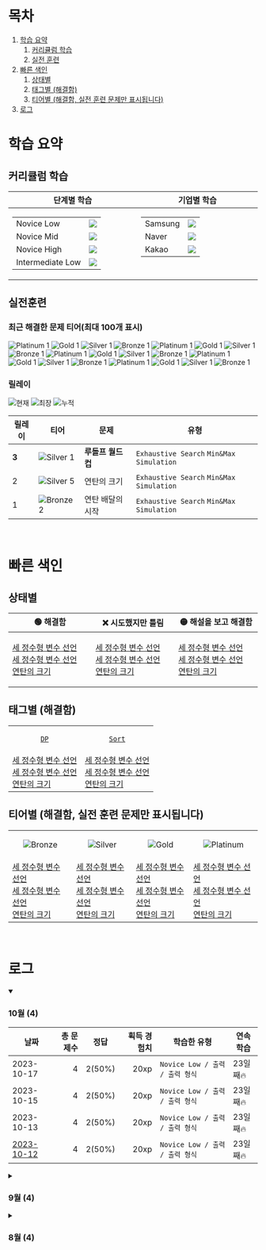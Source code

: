 # 목차

1. [학습 요약](#학습-요약)
   1. [커리큘럼 학습](##커리큘럼-학습)
   2. [실전 훈련](##실전-훈련)
2. [빠른 색인](#빠른-색인)
   1. [상태별](##상태별)
   2. [태그별 (해결함)](##태그별-(해결함))
   3. [티어별 (해결함, 실전 훈련 문제만 표시됩니다)](##티어별-(해결함,-실전-훈련-문제만-표시됩니다))
3. [로그](#로그)

# 학습 요약

## 커리큘럼 학습

<table>
  <thead>
    <tr>
      <th width="450px">단계별 학습</th>
      <th width="450px">기업별 학습</th>
    </tr>
  </thead>
  <tbody>
    <tr>
      <td align="center" valign="top">
        <table>
<!--   <thead>
    <tr>
      <th width="180px">교재</th>
      <th width="200px">완주율</th>
    </tr>
  </thead> -->
  <tbody>
  <tr>
    <td>Novice Low</th>
  <td align="center"><img src="https://progress-bar.dev/32/?scale=395&title=NL&width=150&color=dea61d&suffix=/395&"/></td>
</tr>
  <tr>
      <td>Novice Mid</th>
  <td align="center"><img src="https://progress-bar.dev/6/?scale=241&title=NM&width=150&color=ae2b35&suffix=/241&"/></td>
  </tr>
  <tr>
      <td>Novice High</th>
  <td align="center"><img src="https://progress-bar.dev/6/?scale=242&title=NH&width=150&color=763568&suffix=/242&"/></td>
  </tr>
  <tr>
      <td>Intermediate Low</th>
    <td align="center"><img src="https://progress-bar.dev/5/?scale=138&title=IL&width=150&color=264348&suffix=/138&"/></td>
</tr>

  </tbody>
</table>
      </td>
      <td align="center" valign="top">
        <table>
<!--   <thead>
    <tr>
      <th width="180px">교재</th>
      <th width="200px">완주율</th>
    </tr>
  </thead> -->
  <tbody>
  <tr>
    <td>Samsung</th>
  <td align="center"><img src="https://progress-bar.dev/32/?scale=395&title=Samsung&width=150&color=102E8E&suffix=/395&"/></td>
</tr>
  <tr>
      <td>Naver</th>
  <td align="center"><img src="https://progress-bar.dev/6/?scale=241&title=Naver&width=150&color=07CF5D&suffix=/241&"/></td>
  </tr>
  <tr>
      <td>Kakao</th>
  <td align="center"><img src="https://progress-bar.dev/6/?scale=242&title=Kakao&width=150&color=FFCD00&suffix=/242&"/></td>
  </tr>

  </tbody>
</table>
        
  </tbody>
</table>


## 실전훈련
### 최근 해결한 문제 티어(최대 100개 표시)

![Platinum 1](https://img.shields.io/badge/Platinum_1-%2376DDD8.svg) ![Gold 1](https://img.shields.io/badge/Gold_1-%23FFC433.svg) ![Silver 1](https://img.shields.io/badge/Silver_1-%23394960.svg) ![Bronze 1](https://img.shields.io/badge/Bronze_1-%235D3E31.svg) ![Platinum 1](https://img.shields.io/badge/Platinum_1-%2376DDD8.svg) ![Gold 1](https://img.shields.io/badge/Gold_1-%23FFC433.svg) ![Silver 1](https://img.shields.io/badge/Silver_1-%23394960.svg) ![Bronze 1](https://img.shields.io/badge/Bronze_1-%235D3E31.svg) ![Platinum 1](https://img.shields.io/badge/Platinum_1-%2376DDD8.svg) ![Gold 1](https://img.shields.io/badge/Gold_1-%23FFC433.svg) ![Silver 1](https://img.shields.io/badge/Silver_1-%23394960.svg) ![Bronze 1](https://img.shields.io/badge/Bronze_1-%235D3E31.svg) ![Platinum 1](https://img.shields.io/badge/Platinum_1-%2376DDD8.svg) ![Gold 1](https://img.shields.io/badge/Gold_1-%23FFC433.svg) ![Silver 1](https://img.shields.io/badge/Silver_1-%23394960.svg) ![Bronze 1](https://img.shields.io/badge/Bronze_1-%235D3E31.svg) ![Platinum 1](https://img.shields.io/badge/Platinum_1-%2376DDD8.svg) ![Gold 1](https://img.shields.io/badge/Gold_1-%23FFC433.svg) ![Silver 1](https://img.shields.io/badge/Silver_1-%23394960.svg) ![Bronze 1](https://img.shields.io/badge/Bronze_1-%235D3E31.svg)

### 릴레이 

![현재](https://img.shields.io/badge/현재_릴레이-3-%235cb85c.svg?for-the-badge)
![최장](https://img.shields.io/badge/최장_릴레이-10-%23E34F26.svg?for-the-badge)
![누적](https://img.shields.io/badge/누적_릴레이-16-%2300599C.svg?for-the-badge)

|릴레이|티어|문제|유형|
|---|---|---|---|
|**3**|![Silver 1](https://img.shields.io/badge/Silver_1-%23394960.svg)|**루돌프 월드컵**|`Exhaustive Search` `Min&Max` `Simulation`|
|2|![Silver 5](https://img.shields.io/badge/Silver_5-%23394960.svg)|연탄의 크기|`Exhaustive Search` `Min&Max` `Simulation`|
|1|![Bronze 2](https://img.shields.io/badge/Bronze_2-%235D3E31.svg)|연탄 배달의 시작|`Exhaustive Search` `Min&Max` `Simulation`|

&nbsp;&nbsp;&nbsp;&nbsp;&nbsp;

# 빠른 색인

## 상태별
<table>
  <thead>
    <tr>
      <th width="500px">🟢 해결함</th>
      <th width="500px">❌ 시도했지만 틀림</th>
      <th width="500px">🟡 해설을 보고 해결함</th>
    </tr>
  </thead>
  <tbody>
    <tr>
      <td>
        
[세 정수형 변수 선언](https://www.codetree.ai/missions/4/problems/declaration-of-three-natural-numbers/introduction)<br/>[세 정수형 변수 선언](https://www.codetree.ai/missions/4/problems/declaration-of-three-natural-numbers/introduction)<br/>[연탄의 크기](https://www.codetree.ai/problems/size-of-briquette/description)</td>
      <td>
[세 정수형 변수 선언](https://www.codetree.ai/missions/4/problems/declaration-of-three-natural-numbers/introduction)<br/>[세 정수형 변수 선언](https://www.codetree.ai/missions/4/problems/declaration-of-three-natural-numbers/introduction)<br/>[연탄의 크기](https://www.codetree.ai/problems/size-of-briquette/description)</td>
      <td>
[세 정수형 변수 선언](https://www.codetree.ai/missions/4/problems/declaration-of-three-natural-numbers/introduction)<br/>[세 정수형 변수 선언](https://www.codetree.ai/missions/4/problems/declaration-of-three-natural-numbers/introduction)<br/>[연탄의 크기](https://www.codetree.ai/problems/size-of-briquette/description)</td>
    </tr>
  </tbody>
</table>

## 태그별 (해결함)
<table>
  <tbody>
    <tr>
      <td align="center">
        
[`DP`](https://codetree.ai)
      </td>
      <td align="center">
[`Sort`](https://codetree.ai)
      </td>
    </tr>
    <tr>
      <td>
[세 정수형 변수 선언](https://www.codetree.ai/missions/4/problems/declaration-of-three-natural-numbers/introduction)<br/>[세 정수형 변수 선언](https://www.codetree.ai/missions/4/problems/declaration-of-three-natural-numbers/introduction)<br/>[연탄의 크기](https://www.codetree.ai/problems/size-of-briquette/description)</td>
      <td>
[세 정수형 변수 선언](https://www.codetree.ai/missions/4/problems/declaration-of-three-natural-numbers/introduction)<br/>[세 정수형 변수 선언](https://www.codetree.ai/missions/4/problems/declaration-of-three-natural-numbers/introduction)<br/>[연탄의 크기](https://www.codetree.ai/problems/size-of-briquette/description)</td>
    </tr>
  </tbody>
</table>

## 티어별 (해결함, 실전 훈련 문제만 표시됩니다)

<table>
  <tbody>
    <tr>
      <td width="300px" align="center">
        
![Bronze](https://img.shields.io/badge/Bronze-%235D3E31.svg)
      </td>
      <td width="300px" align="center">
![Silver](https://img.shields.io/badge/Silver-%23394960.svg)
      </td>
      <td width="300px" align="center">
![Gold](https://img.shields.io/badge/Gold-%23FFC433.svg)
      </td>
      <td width="300px" align="center">
![Platinum](https://img.shields.io/badge/Platinum-%2376DDD8.svg)
      </td>
    </tr>
    <tr>
      <td>
[세 정수형 변수 선언](https://www.codetree.ai/missions/4/problems/declaration-of-three-natural-numbers/introduction)<br/>[세 정수형 변수 선언](https://www.codetree.ai/missions/4/problems/declaration-of-three-natural-numbers/introduction)<br/>[연탄의 크기](https://www.codetree.ai/problems/size-of-briquette/description)</td>
      <td>
[세 정수형 변수 선언](https://www.codetree.ai/missions/4/problems/declaration-of-three-natural-numbers/introduction)<br/>[세 정수형 변수 선언](https://www.codetree.ai/missions/4/problems/declaration-of-three-natural-numbers/introduction)<br/>[연탄의 크기](https://www.codetree.ai/problems/size-of-briquette/description)</td>
      <td>
[세 정수형 변수 선언](https://www.codetree.ai/missions/4/problems/declaration-of-three-natural-numbers/introduction)<br/>[세 정수형 변수 선언](https://www.codetree.ai/missions/4/problems/declaration-of-three-natural-numbers/introduction)<br/>[연탄의 크기](https://www.codetree.ai/problems/size-of-briquette/description)</td>
    <td>
[세 정수형 변수 선언](https://www.codetree.ai/missions/4/problems/declaration-of-three-natural-numbers/introduction)<br/>[세 정수형 변수 선언](https://www.codetree.ai/missions/4/problems/declaration-of-three-natural-numbers/introduction)<br/>[연탄의 크기](https://www.codetree.ai/problems/size-of-briquette/description)</td>
    </tr>
  </tbody>
</table>


&nbsp;&nbsp;&nbsp;&nbsp;&nbsp;

# 로그

<details open>
  <summary><h3>10월 (4)</h3></summary>
  
  |날짜|총 문제수|정답|획득 경험치|학습한 유형|연속 학습|
  |---|---:|---|---:|---|---|
  |2023-10-17|4|2(50%)|20xp|`Novice Low / 출력 / 출력 형식`|23일째🔥|
  |2023-10-15|4|2(50%)|20xp|`Novice Low / 출력 / 출력 형식`|23일째🔥|
  |2023-10-13|4|2(50%)|20xp|`Novice Low / 출력 / 출력 형식`|23일째🔥|
  |[2023-10-12](https://github.com/chaht01/codetree-TILs/blob/main/231012/README.md)|4|2(50%)|20xp|`Novice Low / 출력 / 출력 형식`|23일째🔥|
</details>

<details>
  <summary><h3>9월 (4)</h3></summary>
  
  |날짜|총 문제수|정답|획득 경험치|학습한 유형|연속 학습|
  |---|---:|---|---:|---|---|
  |2023-09-17|4|2(50%)|20xp|`Novice Low / 출력 / 출력 형식`|23일째🔥|
  |2023-09-15|4|2(50%)|20xp|`Novice Low / 출력 / 출력 형식`|23일째🔥|
  |2023-09-13|4|2(50%)|20xp|`Novice Low / 출력 / 출력 형식`|23일째🔥|
  |[2023-09-12](https://github.com/chaht01/codetree-TILs/blob/main/231012/README.md)|4|2(50%)|20xp|`Novice Low / 출력 / 출력 형식`|23일째🔥|
</details>

<details>
  <summary><h3>8월 (4)</h3></summary>
  
  |날짜|총 문제수|정답|획득 경험치|학습한 유형|연속 학습|
  |---|---:|---|---:|---|---|
  |2023-08-17|4|2(50%)|20xp|`Novice Low / 출력 / 출력 형식`|23일째🔥|
  |2023-08-15|4|2(50%)|20xp|`Novice Low / 출력 / 출력 형식`|23일째🔥|
  |2023-08-13|4|2(50%)|20xp|`Novice Low / 출력 / 출력 형식`|23일째🔥|
  |[2023-08-12](https://github.com/chaht01/codetree-TILs/blob/main/231012/README.md)|4|2(50%)|20xp|`Novice Low / 출력 / 출력 형식`|23일째🔥|
</details>


